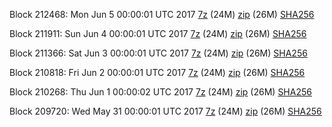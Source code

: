 Block 212468: Mon Jun  5 00:00:01 UTC 2017 [7z](https://transfer.sh/11OfI0/bootstrap.dat.20170605.7z) (24M) [zip](https://transfer.sh/13aupv/bootstrap.dat.20170605.zip) (26M) [SHA256](https://transfer.sh/HAe5B/sha256.txt)

Block 211911: Sun Jun  4 00:00:01 UTC 2017 [7z](https://transfer.sh/8WzY3/bootstrap.dat.20170604.7z) (24M) [zip](https://transfer.sh/kDOBi/bootstrap.dat.20170604.zip) (26M) [SHA256](https://transfer.sh/8xtu5/sha256.txt)

Block 211366: Sat Jun  3 00:00:01 UTC 2017 [7z](https://transfer.sh/Qi5k1/bootstrap.dat.20170603.7z) (24M) [zip](https://transfer.sh/Gpgil/bootstrap.dat.20170603.zip) (26M) [SHA256](https://transfer.sh/Ynczg/sha256.txt)

Block 210818: Fri Jun  2 00:00:01 UTC 2017 [7z](https://transfer.sh/8dJ8b/bootstrap.dat.20170602.7z) (24M) [zip](https://transfer.sh/kworD/bootstrap.dat.20170602.zip) (26M) [SHA256](https://transfer.sh/TV9Fy/sha256.txt)

Block 210268: Thu Jun  1 00:00:02 UTC 2017 [7z](https://transfer.sh/gU6l4/bootstrap.dat.20170601.7z) (24M) [zip](https://transfer.sh/2nZcv/bootstrap.dat.20170601.zip) (26M) [SHA256](https://transfer.sh/10b7ia/sha256.txt)

Block 209720: Wed May 31 00:00:01 UTC 2017 [7z](https://transfer.sh/ADBjm/bootstrap.dat.20170531.7z) (24M) [zip](https://transfer.sh/h5Mm8/bootstrap.dat.20170531.zip) (26M) [SHA256](https://transfer.sh/gVntj/sha256.txt)
